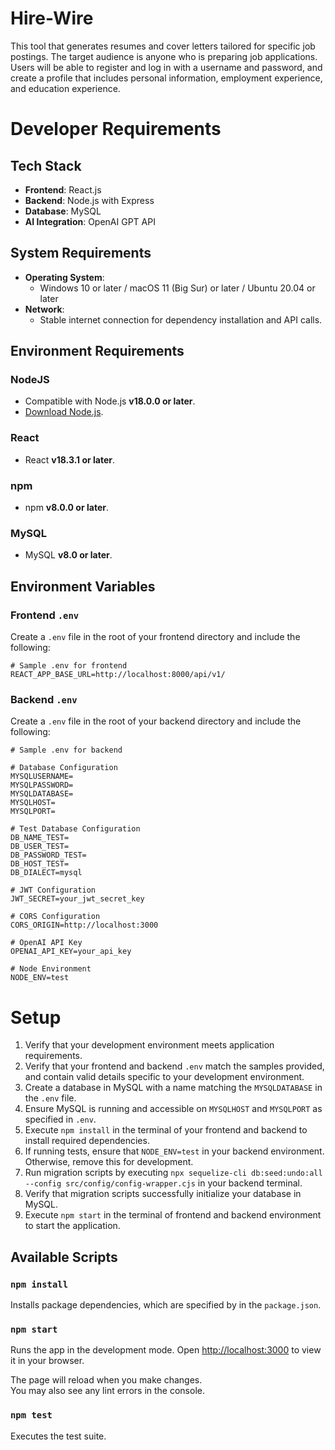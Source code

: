 # Hire-Wire

This tool that generates resumes and cover letters tailored for specific job postings.
The target audience is anyone who is preparing job applications.
Users will be able to register and log in with a username and password,
and create a profile that includes personal information, employment experience, and education experience.

# Developer Requirements

## Tech Stack
- **Frontend**: React.js
- **Backend**: Node.js with Express
- **Database**: MySQL
- **AI Integration**: OpenAI GPT API

## System Requirements
- **Operating System**:
    - Windows 10 or later / macOS 11 (Big Sur) or later / Ubuntu 20.04 or later
- **Network**:
    - Stable internet connection for dependency installation and API calls.

## Environment Requirements

### NodeJS
- Compatible with Node.js **v18.0.0 or later**.
- [Download Node.js](https://nodejs.org/).
### React
- React **v18.3.1 or later**.
### npm
- npm **v8.0.0 or later**.
### MySQL
- MySQL **v8.0 or later**.

## Environment Variables

### Frontend `.env`

Create a `.env` file in the root of your frontend directory and include the following:
```env
# Sample .env for frontend
REACT_APP_BASE_URL=http://localhost:8000/api/v1/
```

### Backend `.env`

Create a `.env` file in the root of your backend directory and include the following:
```env
# Sample .env for backend

# Database Configuration
MYSQLUSERNAME=
MYSQLPASSWORD=
MYSQLDATABASE=
MYSQLHOST=
MYSQLPORT=

# Test Database Configuration
DB_NAME_TEST=
DB_USER_TEST=
DB_PASSWORD_TEST=
DB_HOST_TEST=
DB_DIALECT=mysql

# JWT Configuration
JWT_SECRET=your_jwt_secret_key

# CORS Configuration
CORS_ORIGIN=http://localhost:3000

# OpenAI API Key
OPENAI_API_KEY=your_api_key

# Node Environment
NODE_ENV=test
```

# Setup
1. Verify that your development environment meets application requirements.
2. Verify that your frontend and backend `.env` match the samples provided, and contain valid details specific to your development environment.
3. Create a database in MySQL with a name matching the `MYSQLDATABASE` in the `.env` file.
4. Ensure MySQL is running and accessible on `MYSQLHOST` and `MYSQLPORT` as specified in `.env`.
5. Execute `npm install` in the terminal of your frontend and backend to install required dependencies.
6. If running tests, ensure that `NODE_ENV=test` in your backend environment. Otherwise, remove this for development.
7. Run migration scripts by executing `npx sequelize-cli db:seed:undo:all --config src/config/config-wrapper.cjs` in your backend terminal.
8. Verify that migration scripts successfully initialize your database in MySQL.
9. Execute `npm start` in the terminal of frontend and backend environment to start the application.

## Available Scripts

### `npm install`
Installs package dependencies, which are specified by in the `package.json`.

### `npm start`

Runs the app in the development mode.
Open [http://localhost:3000](http://localhost:3000) to view it in your browser.

The page will reload when you make changes.\
You may also see any lint errors in the console.

### `npm test`

Executes the test suite.
